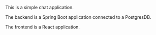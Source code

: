 This is a simple chat application.

The backend is a Spring Boot application connected to a PostgresDB. 

The frontend is a React application.